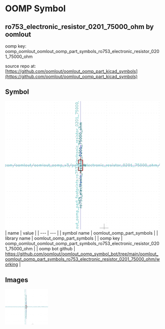 # OOMP Symbol  
## ro753_electronic_resistor_0201_75000_ohm  by oomlout  
  
oomp key: oomp_oomlout_oomlout_oomp_part_symbols_ro753_electronic_resistor_0201_75000_ohm  
  
source repo at: [https://github.com/oomlout/oomlout_oomp_part_kicad_symbols](https://github.com/oomlout/oomlout_oomp_part_kicad_symbols)  
## Symbol  
  
[![working.png](working_600.png)](working.png)  
| name | value | 
| --- | --- | 
| symbol name | oomlout_oomp_part_symbols | 
| library name | oomlout_oomp_part_symbols | 
| oomp key | oomp_oomlout_oomlout_oomp_part_symbols_ro753_electronic_resistor_0201_75000_ohm | 
| oomp bot github | https://github.com/oomlout/oomlout_oomp_symbol_bot/tree/main/oomlout_oomlout_oomp_part_symbols_ro753_electronic_resistor_0201_75000_ohm/working | 
## Images  
  
[![working.png](working_140.png)](working.png)  
